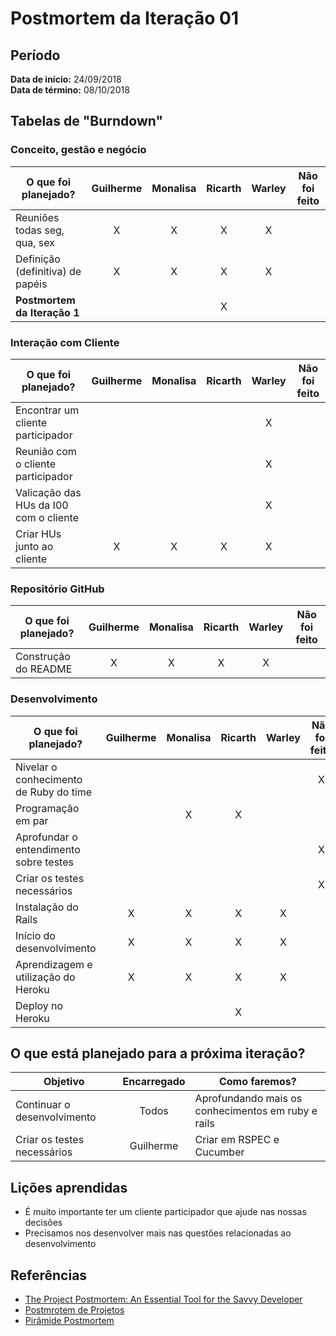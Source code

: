 # Postmortem da Iteração 01

## Período
**Data de início:** 24/09/2018  
**Data de término:** 08/10/2018

## Tabelas de "Burndown"
### Conceito, gestão e negócio
|O que foi planejado?|Guilherme|Monalisa|Ricarth|Warley|Não foi feito|
|--------------------|:-------:|:------:|:-----:|:----:|:-----------:|
|Reuniões todas seg, qua, sex|X|X|X|X||
|Definição (definitiva) de papéis|X|X|X|X||
|**Postmortem da Iteração 1**|||X|||


### Interação com Cliente
|O que foi planejado?|Guilherme|Monalisa|Ricarth|Warley|Não foi feito|
|--------------------|:-------:|:------:|:-----:|:----:|:-----------:|
|Encontrar um cliente participador||||X||
|Reunião com o cliente participador||||X||
|Valicação das HUs da I00 com o cliente||||X||
|Criar HUs junto ao cliente|X|X|X|X||

### Repositório GitHub
|O que foi planejado?|Guilherme|Monalisa|Ricarth|Warley|Não foi feito|
|--------------------|:-------:|:------:|:-----:|:----:|:-----------:|
|Construção do README|X|X|X|X||

### Desenvolvimento
|O que foi planejado?|Guilherme|Monalisa|Ricarth|Warley|Não foi feito|
|--------------------|:-------:|:------:|:-----:|:----:|:-----------:|
|Nivelar o conhecimento de Ruby do time|||||X|
|Programação em par||X|X|||
|Aprofundar o entendimento sobre testes|||||X|
|Criar os testes necessários|||||X|
|Instalação do Rails|X|X|X|X||
|Início do desenvolvimento|X|X|X|X||
|Aprendizagem e utilização do Heroku|X|X|X|X||
|Deploy no Heroku|||X|||

## O que está planejado para a próxima iteração?
|Objetivo|Encarregado|Como faremos?|
|--------|:---------:|-------------|
|Continuar o desenvolvimento|Todos|Aprofundando mais os conhecimentos em ruby e rails|
|Criar os testes necessários|Guilherme|Criar em RSPEC e Cucumber|

## Lições aprendidas
- É muito importante ter um cliente participador que ajude nas nossas decisões
- Precisamos nos desenvolver mais nas questões relacionadas ao desenvolvimento

## Referências
- [The Project Postmortem: An Essential Tool for the Savvy Developer](https://www.developer.com/design/article.php/3637441)
- [Postmrotem de Projetos](https://meiobit.com/15085/postmortem-de-projetos-aprendendo-com-os-erros/)
- [Pirâmide Postmortem](https://uvagpclass.wordpress.com/2017/12/04/piramide-post-mortem-2/)
